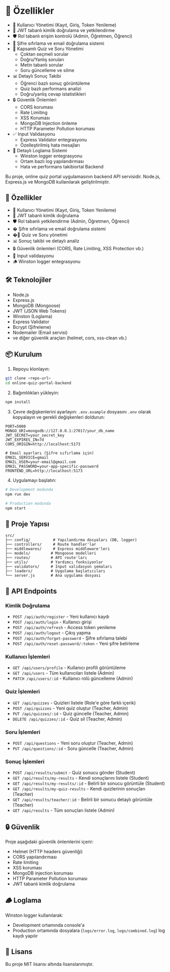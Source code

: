 # 🚀 Özellikler

- 👥 Kullanıcı Yönetimi (Kayıt, Giriş, Token Yenileme)
- 🔐 JWT tabanlı kimlik doğrulama ve yetkilendirme
- 🛡️ Rol tabanlı erişim kontrolü (Admin, Öğretmen, Öğrenci)
- 🔑 Şifre sıfırlama ve email doğrulama sistemi
- 📝 Kapsamlı Quiz ve Soru Yönetimi
  - Çoktan seçmeli sorular
  - Doğru/Yanlış soruları
  - Metin tabanlı sorular
  - Soru güncelleme ve silme
- 📊 Detaylı Sonuç Takibi
  - Öğrenci bazlı sonuç görüntüleme
  - Quiz bazlı performans analizi
  - Doğru/yanlış cevap istatistikleri
- 🔒 Güvenlik Önlemleri
  - CORS koruması
  - Rate Limiting
  - XSS Koruması
  - MongoDB Injection önleme
  - HTTP Parameter Pollution koruması
- ✅ Input Validasyonu
  - Express Validator entegrasyonu
  - Özelleştirilmiş hata mesajları
- 📝 Detaylı Loglama Sistemi
  - Winston logger entegrasyonu
  - Ortam bazlı log yapılandırması
  - Hata ve performans takibiortal Backend

Bu proje, online quiz portal uygulamasının backend API servisidir. Node.js, Express.js ve MongoDB kullanılarak geliştirilmiştir.

## 🚀 Özellikler

- 👥 Kullanıcı Yönetimi (Kayıt, Giriş, Token Yenileme)
- 🔐 JWT tabanlı kimlik doğrulama
- 🛡️ Rol tabanlı yetkilendirme (Admin, Öğretmen, Öğrenci)
- � Şifre sıfırlama ve email doğrulama sistemi
- �📝 Quiz ve Soru yönetimi
- 📊 Sonuç takibi ve detaylı analiz
- 🔒 Güvenlik önlemleri (CORS, Rate Limiting, XSS Protection vb.)
- 📝 Input validasyonu
- 🪵 Winston logger entegrasyonu

## 🛠️ Teknolojiler

- Node.js
- Express.js
- MongoDB (Mongoose)
- JWT (JSON Web Tokens)
- Winston (Loglama)
- Express Validator
- Bcrypt (Şifreleme)
- Nodemailer (Email servisi)
- ve diğer güvenlik araçları (helmet, cors, xss-clean vb.)

## 📦 Kurulum

1. Repoyu klonlayın:
```bash
git clone <repo-url>
cd online-quiz-portal-backend
```

2. Bağımlılıkları yükleyin:
```bash
npm install
```

3. Çevre değişkenlerini ayarlayın:
`.env.example` dosyasını `.env` olarak kopyalayın ve gerekli değişkenleri doldurun:
```env
PORT=5000
MONGO_URI=mongodb://127.0.0.1:27017/your_db_name
JWT_SECRET=your_secret_key
JWT_EXPIRES_IN=7d
CORS_ORIGIN=http://localhost:5173

# Email ayarları (Şifre sıfırlama için)
EMAIL_SERVICE=gmail
EMAIL_USER=your-email@gmail.com
EMAIL_PASSWORD=your-app-specific-password
FRONTEND_URL=http://localhost:5173
```

4. Uygulamayı başlatın:
```bash
# Development modunda
npm run dev

# Production modunda
npm start
```

## 📁 Proje Yapısı

```
src/
├── config/          # Yapılandırma dosyaları (DB, logger)
├── controllers/     # Route handler'lar
├── middlewares/     # Express middleware'leri
├── models/         # Mongoose modelleri
├── routes/         # API route'ları
├── utils/          # Yardımcı fonksiyonlar
├── validators/     # Input validasyon şemaları
├── loaders/        # Uygulama başlatıcıları
└── server.js       # Ana uygulama dosyası
```

## 🔑 API Endpoints

### Kimlik Doğrulama
- `POST /api/auth/register` - Yeni kullanıcı kaydı
- `POST /api/auth/login` - Kullanıcı girişi
- `POST /api/auth/refresh` - Access token yenileme
- `POST /api/auth/logout` - Çıkış yapma
- `POST /api/auth/forgot-password` - Şifre sıfırlama talebi
- `POST /api/auth/reset-password/:token` - Yeni şifre belirleme

### Kullanıcı İşlemleri
- `GET /api/users/profile` - Kullanıcı profili görüntüleme
- `GET /api/users` - Tüm kullanıcıları listele (Admin)
- `PATCH /api/users/:id` - Kullanıcı rolü güncelleme (Admin)

### Quiz İşlemleri
- `GET /api/quizzes` - Quizleri listele (Role'e göre farklı içerik)
- `POST /api/quizzes` - Yeni quiz oluştur (Teacher, Admin)
- `PUT /api/quizzes/:id` - Quiz güncelle (Teacher, Admin)
- `DELETE /api/quizzes/:id` - Quiz sil (Teacher, Admin)

### Soru İşlemleri
- `POST /api/questions` - Yeni soru oluştur (Teacher, Admin)
- `PUT /api/questions/:id` - Soru güncelle (Teacher, Admin)

### Sonuç İşlemleri
- `POST /api/results/submit` - Quiz sonucu gönder (Student)
- `GET /api/results/my-results` - Kendi sonuçlarını listele (Student)
- `GET /api/results/my-results/:id` - Belirli bir sonucu görüntüle (Student)
- `GET /api/results/my-quiz-results` - Kendi quizlerinin sonuçları (Teacher)
- `GET /api/results/teacher/:id` - Belirli bir sonucu detaylı görüntüle (Teacher)
- `GET /api/results` - Tüm sonuçları listele (Admin)

## 🔒 Güvenlik

Proje aşağıdaki güvenlik önlemlerini içerir:

- Helmet (HTTP headers güvenliği)
- CORS yapılandırması
- Rate limiting
- XSS koruması
- MongoDB injection koruması
- HTTP Parameter Pollution koruması
- JWT tabanlı kimlik doğrulama

## 🪵 Loglama

Winston logger kullanılarak:
- Development ortamında console'a
- Production ortamında dosyalara (`logs/error.log`, `logs/combined.log`) log kaydı yapılır

## 📝 Lisans

Bu proje MIT lisansı altında lisanslanmıştır.
